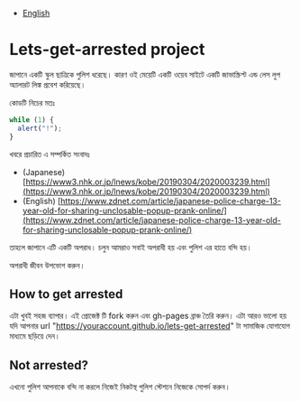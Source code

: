 - [English](README.md)

# Lets-get-arrested project

জাপানে একটি স্কুল ছাত্রিকে পুলিশ ধরেছে। কারণ ওই মেয়েটি একটি ওয়েব সাইটে একটি জাভাস্ক্রিপ্ট এন্ড লেস লুপ অ্যালারট লিঙ্ক প্রবেশ করিয়েছে।

কোডটি নিচের মতঃ

```js
while (1) {
  alert("!");
}
```

খবরে প্রচারিত এ সম্পর্কিত সংবাদঃ

- (Japanese) [https://www3.nhk.or.jp/lnews/kobe/20190304/2020003239.html](https://www3.nhk.or.jp/lnews/kobe/20190304/2020003239.html)
- (English) [https://www.zdnet.com/article/japanese-police-charge-13-year-old-for-sharing-unclosable-popup-prank-online/](https://www.zdnet.com/article/japanese-police-charge-13-year-old-for-sharing-unclosable-popup-prank-online/)

তাহলে জাপানে এটি একটি অপরাধ। চলুন আমরাও সবাই অপরাধী হয় এবং পুলিশ এর হাতে বন্দি হয়।

অপরাধী জীবন উপভোগ করুন।

## How to get arrested

এটা খুবই সহজ ব্যাপার। এই প্রোজেক্ট টি fork করুন এবং gh-pages ব্রাঞ্চ তৈরি করুন। এটা আরও ভালো হয় যদি আপনার url "https://youraccount.github.io/lets-get-arrested" টা সামাজিক যোগাযোগ মাধ্যমে ছড়িয়ে দেন।

## Not arrested?

এখনো পুলিশ আপনাকে বন্দি না করলে নিজেই নিকটস্থ পুলিশ স্টেশনে নিজেকে সোপর্দ করুন।
